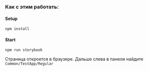 ### Как с этим работать:

#### Setup

`npm install`

#### Start

`npm run storybook`

Страница откроется в браузере. Дальше слева в панели найдите `Common/TestApp/Regular`
